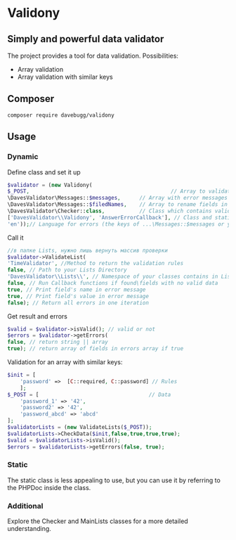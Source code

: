 # Validony
## Simply and powerful data validator
The project provides a tool for data validation.
Possibilities:
- Array validation
- Array validation with similar keys
## Composer
`composer require davebugg/validony`
## Usage
### Dynamic
Define class and set it up
```php
$validator = (new Validony(
$_POST,                                             // Array to validate 
\DavesValidator\Messages::$messages,      // Array with error messages
\DavesValidator\Messages::$filedNames,    // Array to rename fields in answer
\DavesValidator\Checker::class,           // Class which contains validation methods
['DavesValidator\\Validony', 'AnswerErrorCallback'], // Class and static method to send validation error
'en'));// Language for errors (the keys of ...\Messages::$messages or your Class for messages)
```
Call it
```php
//в папке Lists, нужно лишь вернуть массив проверки
$validator->ValidateList(
'TimeValidator', //Method to return the validation rules 
false, // Path to your Lists Directory
'DavesValidator\\Lists\\', // Namespace of your classes contains in Lists Folder 
false, // Run Callback functions if found\fields with no valid data
true, // Print field's name in error message
true, // Print field's value in error message
false); // Return all errors in one iteration
```
Get result and errors
```php
$valid = $validator->isValid(); // valid or not
$errors = $validator->getErrors(
false, // return string || array
true); // return array of fields in errors array if true
```
Validation for an array with similar keys:
```php
$init = [ 
    'password' =>  [C::required, C::password] // Rules
    ];
$_POST = [                                   // Data
    'password_1' => '42',
    'password2' => '42',
    'password_abcd' => 'abcd'
];
$validatorLists = (new ValidateLists($_POST));
$validatorLists->CheckData($init,false,true,true,true);
$valid = $validatorLists->isValid();
$errors = $validatorLists->getErrors(false, true);
```
### Static
The static class is less appealing to use, but you can use it by referring to the PHPDoc inside the class.
### Additional
Explore the Checker and MainLists classes for a more detailed understanding.
